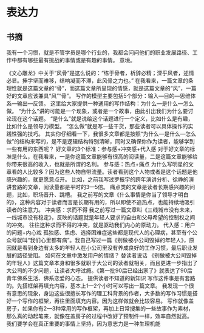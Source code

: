 # 表达力
## 书摘

我有一个习惯，就是不管学员是哪个行业的，我都会问问他们的职业发展路径、工作中都有哪些最有挑战的事情或是有趣的事情。
意境。

《文心雕龙》中关于“风骨”是这么说的：“练于骨者，析辞必精；深乎风者，述情必显。捶字坚而难移，结响凝而不滞，此风骨之力也。”
在我看来，一篇文章的条理性就是这篇文章的“骨”，而这篇文章所呈现的情感，就是这篇文章的“风”，一篇好的文章应该兼具“风”“骨”。
写作的模型主要包括5个部分：输入—目的—思维体系—输出—反馈。
这里给大家提供一种通用的写作结构：为什么—是什么—怎么做。
“为什么”讲的可能是一个现象，或者是一个故事，由此引出我们为什么要讨论现在这个话题。
“是什么”就是说给这个话题进行一个定义，比如什么是有趣，比如什么是领导力模型。
“怎么做”就是写一些干货，那些读者可以具体操作的实践性强的技巧。
其实你仔细看一下，我很多文章都是按照“为什么—是什么—怎么做”的结构来写的，是不是逻辑结构特别清晰，同时又确保你作为读者，能够学到一些有用的东西呢？
好文章的3个标准：参与感+冲突感+代入感
对于好文章的标准是什么，在我看来，一是你这篇文章能够有很高的阅读量，二是这篇文章能够给你带来很高的收入，也就是所谓的名利。
参与感：热点+痛点
为什么写明星的文章看的人比较多？因为这些人物自带流量。读者看到这个人物或者是这个话题是他感兴趣的，就更愿意点开。
比如，之前我写过罗振宇的跨年演讲分析、徐峥的演讲套路的文章，阅读量都是平时的3—5倍。
痛点类的文章是读者长期感兴趣的问题，比如，职场晋升、跳槽。
我之前写的文章《什么事情是你当了领导才明白的》，这种内容对于读者而言是长期有用的，所以即使不追热点，也能持续地吸引读者的注意力。
冲突感：求而不得
我之前写过一篇文章叫《三线城市没有未来，一线城市没有稳定》，反映的话题就是年轻人要求的自由和父母希望的控制权之间的冲突。
往往这种求而不得的冲突，就是驱动我们内心的原动力。
代入感：用户的问题+内心戏
孤独感、焦虑、选择困难症这些都是现代人的心理病，甚至有个公众号就叫“我们心里都有病”。我自己写过一篇《别做被小公司毁掉的年轻人》，原因就是看到身边有太多的年轻人在小公司里没有养成良好的工作习惯，最后职业发展的路径受阻。
如何在文章中激发用户的情绪？
替读者说话
《别做被大公司毁掉的年轻人》这篇文章本身和很多就职于大公司的读者就相关，而且更进一步指出了大公司的不少问题，让读者大呼过瘾。《第一批90后已经出家了》就表达了90后青年佛系生活、佛系恋爱的心态。
提供读者不知道的新知识
写作这件事是有套路的。先搭框架再填充内容，基本上1—2个小时可以写出一篇文章。
我发现一个很有意思的现象，身边这些很擅长写作的理工科背景的作者，大多数的写作习惯是搭好一个写作的框架，再往里面填充内容。因为这样做就会比较容易。
写作就像盖房子，如果你有2—3种常用的写作框架，再加上日常搜集的一些故事作为素材，那么真的动起笔来，就像在盖房子的过程中改好了预制件一样，效率自然就高。
我们要学会在真正重要的事情上坚持，因为意志力是一种生理机能